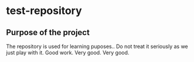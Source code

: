 # test-repository

## Purpose of the project


The repository is used for learning puposes.. Do not treat it seriously as we just play with it. Good work. Very good. Very good.
